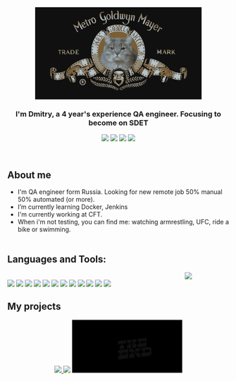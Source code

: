 <div align="center">
 
   <img src="https://github.com/TheComrad24/img/blob/main/cat.gif?raw=true" align="center" width="75%" />
  <!--
    <img src="https://github.com/TheComrad24/img/blob/main/train.gif?raw=true" align="center" width="75%" />
    <img src="https://github.com/TheComrad24/img/blob/main/night.gif?raw=true" align="center" style="width: 95%" />
  -->
</div>



                                                                                    
### <div align="center">I'm Dmitry, a  4 year's experience QA engineer. Focusing to become on SDET</div> 
<p align="center">
   <a href="https://t.me/TheComrad24"><img src="https://img.shields.io/badge/-Telegram-blue?color=blue&logo=telegram&logoColor=white"/></a>
   <a href="https://github.com/TheComrad24"><img src="https://img.shields.io/badge/-Github-000?style=flat&logo=Github&logoColor=white"/></a>
   <a href=""><img src="https://img.shields.io/badge/-LinkedIn-blue?style=flat&logo=Linkedin&logoColor=white"/></a>
   <a href="mailto:chertsov0224@yandex.ru"><img src="https://img.shields.io/badge/-Email-yellow?style=flat mailto:chertsov0224@yandex.ru"/></a>
</p><br>

## About me
<p>
   <!--  
   <img src="https://github.com/TheComrad24/img/blob/main/laugh.gif?raw=true" align="right" width="17%" />
  <img src="https://www.creativefabrica.com/wp-content/uploads/2021/07/25/Bug-Fixing-Icon-Graphics-15097409-1-580x386.jpg" width="22%" align="right"/>
-->

   - I'm QA engineer form Russia. Looking for new remote job 50% manual 50% automated (or more). <br>
   - I’m currently learning Docker, Jenkins <br>
   - I'm currently working at CFT. <br>
   - When i'm not testing, you can find me: watching armrestling, UFC, ride a bike or swimming.
   <br><br>
 </p>

## Languages and Tools: 
<p align="right">
  <div><img src="https://github.com/SP-XD/SP-XD/blob/main/images/dev-working_rounded.gif?raw=true" width="20%" align="right"/> </div>
  <div align="left">
     <br>
     <code><img width="10%" src="https://www.vectorlogo.zone/logos/java/java-ar21.svg"></code>
     <code><img width="10%" src="https://www.vectorlogo.zone/logos/kotlinlang/kotlinlang-ar21.svg"></code>
     <code><img width="10%" src="https://www.vectorlogo.zone/logos/android/android-ar21.svg"></code>
     <code><img width="10%" src="https://www.vectorlogo.zone/logos/gradle/gradle-ar21.svg"></code>
     <code><img width="10%" src="https://www.vectorlogo.zone/logos/circleci/circleci-ar21.svg"></code>
     <code><img width="10%" src="https://www.vectorlogo.zone/logos/json/json-ar21.svg"></code>
     <code><img width="10%" src="https://www.vectorlogo.zone/logos/mysql/mysql-ar21.svg"></code>
     <code><img width="10%" src="https://www.vectorlogo.zone/logos/sqlite/sqlite-ar21.svg"></code>
     <code><img width="10%" src="https://www.vectorlogo.zone/logos/firebase/firebase-ar21.svg"></code>
     <code><img width="10%" src="https://www.vectorlogo.zone/logos/git-scm/git-scm-ar21.svg"></code>
     <code><img width="10%" src="https://www.vectorlogo.zone/logos/yaml/yaml-ar21.svg"></code>
     <code><img width="10%" src="https://www.vectorlogo.zone/logos/gnu_bash/gnu_bash-ar21.svg"></code>
   </div>
</p>

<!--
<div align="center">
    <img width="24%" src="https://github.com/TheComrad24/img/blob/main/U55Q.gif?raw=true" align="right">
</div>
-->

## My projects   
<p align="center">
     <a href="https://github.com/TheComrad24/reqresApiTesting"><img width="250" src="https://denvercoder1-github-readme-stats.vercel.app/api/pin/?username=TheComrad24&repo=ReqresApiTesting&theme=buefy&border_color=0D1117&bg_color=0D1117&title_color=C9D1D9&text_color=8B949E&icon_color=02D892&show_icons=false">      </a>
    <a href="https://github.com/TheComrad24/Scripts"><img width="250" src="https://denvercoder1-github-readme-stats.vercel.app/api/pin/?username=TheComrad24&repo=scripts&theme=buefy&border_color=0D1117&bg_color=0D1117&title_color=C9D1D9&text_color=8B949E&icon_color=02D892&show_icons=false"></a>
     <img src="https://github.com/TheComrad24/img/blob/main/NYK3.gif?raw=true" width="250" height="120" />
</p>



